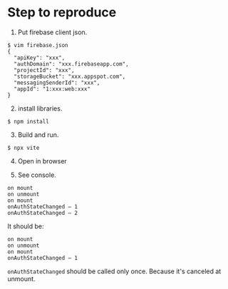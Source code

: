 # Step to reproduce

1. Put firebase client json.

```
$ vim firebase.json
{
  "apiKey": "xxx",
  "authDomain": "xxx.firebaseapp.com",
  "projectId": "xxx",
  "storageBucket": "xxx.appspot.com",
  "messagingSenderId": "xxx",
  "appId": "1:xxx:web:xxx"
}
```

2. install libraries.

```
$ npm install
```

3. Build and run.

```
$ npx vite
```

4. Open in browser

5. See console.

```
on mount
on unmount
on mount
onAuthStateChanged – 1
onAuthStateChanged – 2
```

It should be:

```
on mount
on unmount
on mount
onAuthStateChanged – 1
```

`onAuthStateChanged` should be called only once.
Because it's canceled at unmount.

